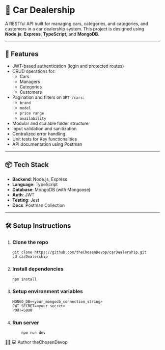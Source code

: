 # 🚗 Car Dealership
A RESTful API built for managing cars, categories, and categories, and customers in a car dealership system. This project is designed using **Node.js**, **Express**, **TypeScript**, and **MongoDB**.

___

## 📌 Features

- JWT-based authentication (login and protected routes)
- CRUD operations for:
    - Cars
    - Managers
    - Categories
    - Customers
- Pagination and filters on `GET /cars`:
    - `brand`
    - `model`
    - `price range`
    - `availability`
- Modular and scalable folder structure
- Input validation and sanitization
- Centralized error handling
- Unit tests for Key functionalities
- API documentation using Postman

____

## 📦 Tech Stack

- **Backend**: Node.js, Express
- **Language**: TypeScript
- **Database**: MongoDB (with Mongoose)
- **Auth**: JWT
- **Testing**: Jest
- **Docs**: Postman Collection

___

## 🛠 Setup Instructions
1. ### **Clone the repo**
    ```
    git clone https://github.com/theChosenDevop/carDealership.git
    cd carDealership
    ```

2. ### **Install dependencies**
    ```
    npm install
    ```

3. ### **Setup environment variables**
    ```
    MONGO_DB=<your_mongodb_connection_string>
    JWT_SECRET=<your_secret>
    PORT=5000
    ```

4. ### **Run server**
    ```
        npm run dev
    ```

👨‍🦱 💻 Author
theChosenDevop
